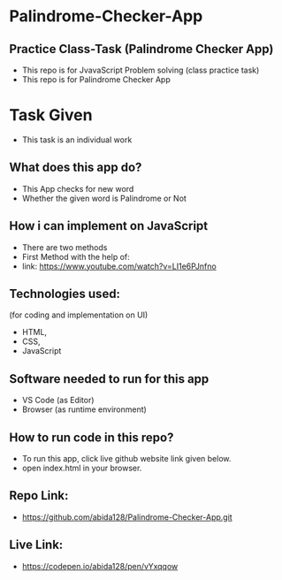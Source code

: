 # Palindrome-Checker-App

## Practice Class-Task (Palindrome Checker App)
- This repo is for JvavaScript Problem solving  (class practice task)
- This repo is for Palindrome Checker App

# Task Given
- This task is an individual work 

## What does this app do?
- This App checks for new word 
- Whether the given word is Palindrome or Not

## How i can  implement on JavaScript 
- There are two methods
- First Method with the help of:
- link: https://www.youtube.com/watch?v=LI1e6PJnfno 


## Technologies used:
 (for coding and implementation on UI)
- HTML,
- CSS,
- JavaScript 

## Software needed to run for this app
- VS Code (as Editor)
- Browser (as runtime environment)

## How to run code in this repo?
- To run this app, click live github website link given below.
- open index.html in your browser.

## Repo Link:
 - https://github.com/abida128/Palindrome-Checker-App.git
 
## Live Link:
- https://codepen.io/abida128/pen/vYxqqow
